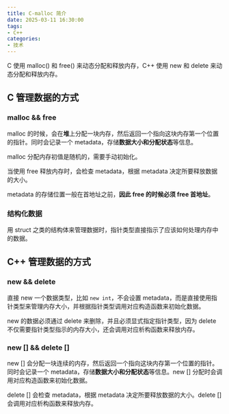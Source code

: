 ```yaml
---
title: C-malloc 简介
date: 2025-03-11 16:30:00
tags:
- C++
categories:
- 技术 
---
```


C 使用 malloc() 和 free() 来动态分配和释放内存，C++ 使用 new 和 delete 来动态分配和释放内存。

## C 管理数据的方式

### malloc && free

malloc 的时候，会在**堆**上分配一块内存，然后返回一个指向这块内存第一个位置的指针。同时会记录一个 metadata，存储**数据大小和分配状态**等信息。

malloc 分配内存初值是随机的，需要手动初始化。

当使用 free 释放内存时，会检查 metadata，根据 metadata 决定所要释放数据的大小。

metadata 的存储位置一般在首地址之前，**因此 free 的时候必须 free 首地址**。

### 结构化数据

用 struct 之类的结构体来管理数据时，指针类型直接指示了应该如何处理内存中的数据。

## C++ 管理数据的方式

### new && delete

直接 new 一个数据类型，比如 `new int`，不会设置 metadata，而是直接使用指针类型来管理内存大小，并根据指针类型调用对应构造函数来初始化数据。

new 的数据必须通过 delete 来删除，并且必须显式指定指针类型，因为 delete 不仅需要指针类型指示的内存大小，还会调用对应析构函数来释放内存。

### new [] && delete []

new [] 会分配一块连续的内存，然后返回一个指向这块内存第一个位置的指针。同时会记录一个 metadata，存储**数据大小和分配状态**等信息。new [] 分配时会调用对应构造函数来初始化数据。

delete [] 会检查 metadata，根据 metadata 决定所要释放数据的大小。delete [] 会调用对应析构函数来释放内存。


